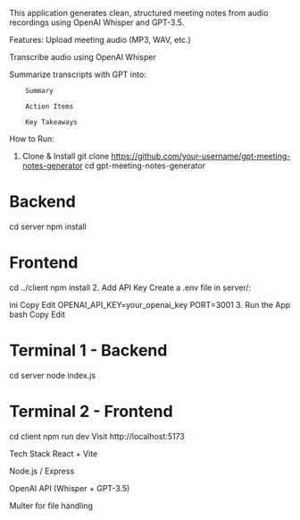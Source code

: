 This application generates clean, structured meeting notes from audio recordings using OpenAI Whisper and GPT-3.5.

 Features:
 Upload meeting audio (MP3, WAV, etc.)

 Transcribe audio using OpenAI Whisper

 Summarize transcripts with GPT into:

        Summary

        Action Items

        Key Takeaways

How to Run:
1. Clone & Install
git clone https://github.com/your-username/gpt-meeting-notes-generator
cd gpt-meeting-notes-generator

# Backend
cd server
npm install

# Frontend
cd ../client
npm install
2. Add API Key
Create a .env file in server/:

ini
Copy
Edit
OPENAI_API_KEY=your_openai_key
PORT=3001
3. Run the App
bash
Copy
Edit
# Terminal 1 - Backend
cd server
node index.js

# Terminal 2 - Frontend
cd client
npm run dev
Visit http://localhost:5173



Tech Stack
React + Vite

Node.js / Express

OpenAI API (Whisper + GPT-3.5)

Multer for file handling
